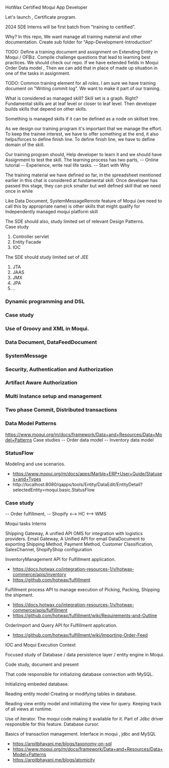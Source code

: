 HotWax Certified Moqui App Developer

Let's launch , Certificate program.

2024 SDE Interns will be first batch from "training to certified". 

Why?
In this repo, We want manage all training material and other documentation.
Create sub folder for "App-Development-Introduction"

TODO: Define a training document and assignment on 
Extending Entity in Moqui / OFBiz. Compile challenge questions that lead to learning best practices. 
We should check our repo. 
If we have extended fields in Moqui Order Data model , Then we can add that in place of made up situation in one of the tasks in assignment.

TODO: Common training element for all roles.
I am sure we have training document on  "Writing commit log". 
We want to make it part of our training.

What is considered as managed skill?
Skill set is a graph. Right? Fundamental skills are at leaf level or closer to leaf level. Then developer builds skills that depend on other skills. 

Something is managed skills if it can be defined as a node on skillset tree.

As we design our training program it's important that we manage the effort. 
To keep the trainee interest, we have to offer something at the end, it also helps/forces to define finish line. 
To define finish line, we have to define domain of the skill.

Our training program should,  Help developer to learn it and we should have Assignment to test the skill. The learning process has two parts,
-- Online tutorial
-- Experience, write real life tasks. 
-- Start with Why

The training material we have defined so far, in the spreadsheet mentioned earlier in this chat is considered at fundamental skill.
Once developer has passed this stage, they can pick smaller but well defined skill that we need once in while

Like Data Document, SystemMessageRemote feature of Moqui (we need to call this by appropriate name) is other skills that might qualify for Independently managed moqui platform skill

The SDE should also, study limited set of relevant Design Patterns.  
Case study
1) Controller servlet
2) Entity Facade 
3) IOC

The SDE should study limited set of JEE 
1) JTA
2) JAAS
3) JMX
4) JPA
5) ..

### Dynamic programming and DSL
### Case study
### Use of Groovy and XML in Moqui.

### Data Document, DataFeedDocument
### SystemMessage
### Security, Authentication and Authorization
### Artifact Aware Authorization
### Multi Instance setup and management
### Two phase Commit, Distributed transactions

### Data Model Patterns

https://www.moqui.org/m/docs/framework/Data+and+Resources/Data+Model+Patterns
Case studies
-- Order data model
-- Inventory data model


### StatusFlow 
Modeling and use scenarios.
* https://www.moqui.org/m/docs/apps/Marble+ERP+User+Guide/Statuses+and+Types
* http://localhost:8080/qapps/tools/Entity/DataEdit/EntityDetail?selectedEntity=moqui.basic.StatusFlow

### Case study
-- Order fulfillment, 
-- Shopify <--> HC <--> WMS

Moqui tasks Interns

Shipping Gateway, A unified API OMS for integration with logistics providers. 
Email Gateway, A Unified API for email
DataDocument to exporting Shipping Method, Payment Method, Customer Classification, SalesChannel, ShopifyShop configuration

InventoryManagement API for Fulfillment application. 
* https://docs.hotwax.co/integration-resources-1/v/hotwax-commerce/apis/inventory
* https://github.com/hotwax/fulfillment

Fulfillment process API to manage execution of Picking, Packing, Shipping the shipment.
* https://docs.hotwax.co/integration-resources-1/v/hotwax-commerce/apis/fulfillment
* https://github.com/hotwax/fulfillment/wiki/Requirements-and-Outline

OrderImport and Query API for Fulfillment application. 
* https://github.com/hotwax/fulfillment/wiki/Importing-Order-Feed


IOC and Moqui Execution Context



Focused study of Database / data persistence layer / entity engine in Moqui. 

Code study, document and present 

That code responsible for initializing database connection with MySQL. 

Initializing embeded database.  

Reading entity model 
Creating or modifying tables in database.

Reading view entity model and initializing the view for query. Keeping track of all views at runtime.

Use of iterator. The moqui code making it available for it. Part of Jdbc driver responsible for this feature. Database cursor.

Basics of transaction management. Interface in moqui , jdbc and MySQL


* https://arpitbhayani.me/blogs/taxonomy-on-sql
* https://www.moqui.org/m/docs/framework/Data+and+Resources/Data+Model+Patterns
* https://arpitbhayani.me/blogs/atomicity


